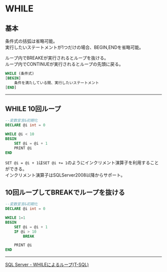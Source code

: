 # WHILE

## 基本

条件式の括弧は省略可能。  
実行したいステートメントが1つだけの場合、BEGIN,ENDを省略可能。  

ループ内でBREAKEが実行されるとループを抜ける。  
ループ内でCONTINUEが実行されるとループの先頭に戻る。  

``` sql
WHILE (条件式)
[BEGIN]
    条件を満たしている間、実行したいステートメント
[END]
```

---

## WHILE 10回ループ  

``` SQL
--変数宣言&初期化
DECLARE @i int = 0

WHILE @i < 10
BEGIN
    SET @i = @i + 1
    PRINT @i
END
```

`SET @i = @i + 1`は`SET @i += 1`のようにインクリメント演算子を利用することができる。  
インクリメント演算子はSQLServer2008以降からサポート。  

## 10回ループしてBREAKでループを抜ける  

``` SQL
--変数宣言&初期化
DECLARE @i int = 0

WHILE 1=1
BEGIN
    SET @i = @i + 1
    IF @i > 10
        BREAK

    PRINT @i
END
```

---

[SQL Server - WHILEによるループ(T-SQL)](https://www.curict.com/item/bb/bb80194.html)  
